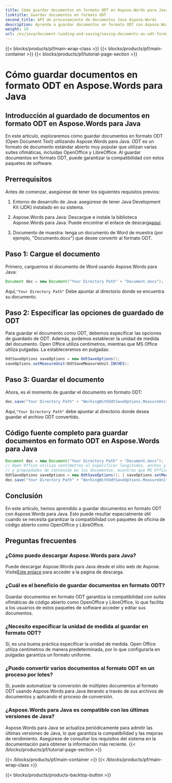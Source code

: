 ```yaml
---
title: Cómo guardar documentos en formato ODT en Aspose.Words para Java
linktitle: Guardar documentos en formato ODT
second_title: API de procesamiento de documentos Java Aspose.Words
description: Aprenda a guardar documentos en formato ODT con Aspose.Words para Java. Garantice la compatibilidad con paquetes ofimáticos de código abierto.
weight: 19
url: /es/java/document-loading-and-saving/saving-documents-as-odt-format/
---
```


{{< blocks/products/pf/main-wrap-class >}}
{{< blocks/products/pf/main-container >}}
{{< blocks/products/pf/tutorial-page-section >}}

# Cómo guardar documentos en formato ODT en Aspose.Words para Java


## Introducción al guardado de documentos en formato ODT en Aspose.Words para Java

En este artículo, exploraremos cómo guardar documentos en formato ODT (Open Document Text) utilizando Aspose.Words para Java. ODT es un formato de documento estándar abierto muy popular que utilizan varias suites ofimáticas, incluidas OpenOffice y LibreOffice. Al guardar documentos en formato ODT, puede garantizar la compatibilidad con estos paquetes de software.

## Prerrequisitos

Antes de comenzar, asegúrese de tener los siguientes requisitos previos:

1. Entorno de desarrollo de Java: asegúrese de tener Java Development Kit (JDK) instalado en su sistema.

2.  Aspose.Words para Java: Descargue e instale la biblioteca Aspose.Words para Java. Puede encontrar el enlace de descarga[aquí](https://releases.aspose.com/words/java/).

3. Documento de muestra: tenga un documento de Word de muestra (por ejemplo, "Documento.docx") que desee convertir al formato ODT.

## Paso 1: Cargue el documento

Primero, carguemos el documento de Word usando Aspose.Words para Java:

```java
Document doc = new Document("Your Directory Path" + "Document.docx");
```

 Aquí,`"Your Directory Path"` Debe apuntar al directorio donde se encuentra su documento.

## Paso 2: Especificar las opciones de guardado de ODT

Para guardar el documento como ODT, debemos especificar las opciones de guardado de ODT. Además, podemos establecer la unidad de medida del documento. Open Office utiliza centímetros, mientras que MS Office utiliza pulgadas. La estableceremos en pulgadas:

```java
OdtSaveOptions saveOptions = new OdtSaveOptions();
saveOptions.setMeasureUnit(OdtSaveMeasureUnit.INCHES);
```

## Paso 3: Guardar el documento

Ahora, es el momento de guardar el documento en formato ODT:

```java
doc.save("Your Directory Path" + "WorkingWithOdtSaveOptions.MeasureUnit.odt", saveOptions);
```

 Aquí,`"Your Directory Path"` debe apuntar al directorio donde desea guardar el archivo ODT convertido.

## Código fuente completo para guardar documentos en formato ODT en Aspose.Words para Java

```java
Document doc = new Document("Your Directory Path" + "Document.docx");
// Open Office utiliza centímetros al especificar longitudes, anchos y otros formatos mensurables.
// y propiedades de contenido en los documentos, mientras que MS Office utiliza pulgadas.
OdtSaveOptions saveOptions = new OdtSaveOptions(); { saveOptions.setMeasureUnit(OdtSaveMeasureUnit.INCHES); }
doc.save("Your Directory Path" + "WorkingWithOdtSaveOptions.MeasureUnit.odt", saveOptions);
```

## Conclusión

En este artículo, hemos aprendido a guardar documentos en formato ODT con Aspose.Words para Java. Esto puede resultar especialmente útil cuando se necesita garantizar la compatibilidad con paquetes de oficina de código abierto como OpenOffice y LibreOffice.

## Preguntas frecuentes

### ¿Cómo puedo descargar Aspose.Words para Java?

 Puede descargar Aspose.Words para Java desde el sitio web de Aspose. Visite[Este enlace](https://releases.aspose.com/words/java/) para acceder a la página de descarga.

### ¿Cuál es el beneficio de guardar documentos en formato ODT?

Guardar documentos en formato ODT garantiza la compatibilidad con suites ofimáticas de código abierto como OpenOffice y LibreOffice, lo que facilita a los usuarios de estos paquetes de software acceder y editar sus documentos.

### ¿Necesito especificar la unidad de medida al guardar en formato ODT?

Sí, es una buena práctica especificar la unidad de medida. Open Office utiliza centímetros de manera predeterminada, por lo que configurarla en pulgadas garantiza un formato uniforme.

### ¿Puedo convertir varios documentos al formato ODT en un proceso por lotes?

Sí, puede automatizar la conversión de múltiples documentos al formato ODT usando Aspose.Words para Java iterando a través de sus archivos de documentos y aplicando el proceso de conversión.

### ¿Aspose.Words para Java es compatible con las últimas versiones de Java?

Aspose.Words para Java se actualiza periódicamente para admitir las últimas versiones de Java, lo que garantiza la compatibilidad y las mejoras de rendimiento. Asegúrese de consultar los requisitos del sistema en la documentación para obtener la información más reciente.
{{< /blocks/products/pf/tutorial-page-section >}}

{{< /blocks/products/pf/main-container >}}
{{< /blocks/products/pf/main-wrap-class >}}

{{< blocks/products/products-backtop-button >}}
